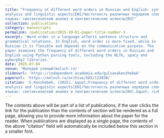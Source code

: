 ```yaml
---
title: "Frequency of different word orders in Russian and English: syntactic
analysis and linguistic aspects[EN]/Частотность различных порядков слов в русском и английском
языках: синтаксический анализ и лингвистические аспекты[RU]"
collection: publications
category: manuscripts
permalink: /publication/2015-10-01-paper-title-number-3
excerpt: 'Word order in a language affects sentence structure and
grammatical relations. In English, word order is more fixed, while in
Russian it is flexible and depends on the communicative purpose. The
paper examines the frequency of different word orders in Russian and
English using Python parsing tools, including the NLTK, spaCy and
pymorphy2 libraries.'
date: 2025-07-04
venue: 'Молодой ученый(moluch.ru)'
slidesurl: 'https://independent.academia.edu/gulsanakenzhebek'
paperurl: 'https://moluch.ru/archive/565/123930/'
citation: 'G.Kenzhebek, (2025). &quot;Frequency of different word orders in Russian and English: syntactic
analysis and linguistic aspects[EN]/Частотность различных порядков слов в русском и английском
языках: синтаксический анализ и лингвистические аспекты[RU].&quot; <i>Молодой ученый. — 2025. — № 14 (565). 1</i>. 1(3).' url: 'https://moluch.ru/archive/565/123930/'
---
```


The contents above will be part of a list of publications, if the user clicks the link for the publication than the contents of section will be rendered as a full page, allowing you to provide more information about the paper for the reader. When publications are displayed as a single page, the contents of the above "citation" field will automatically be included below this section in a smaller font.
